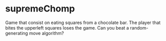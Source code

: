 # supremeChomp
Game that consist on eating squares from a chocolate bar. The player that bites the upperleft squares loses the game. Can you beat a random-generating move algorithm?
